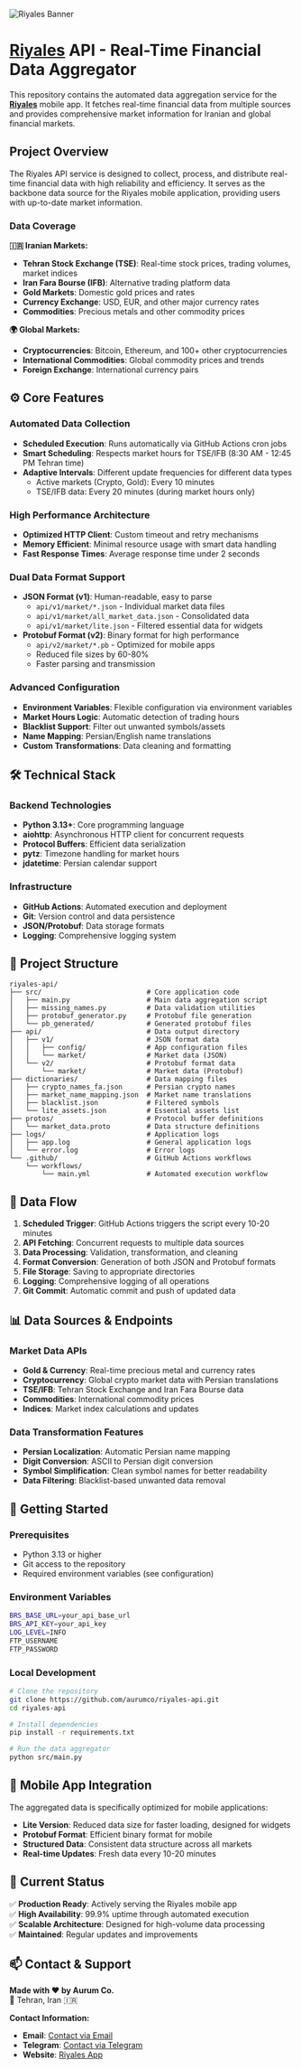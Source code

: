 ![Riyales Banner](https://raw.githubusercontent.com/aurumco/riyales-api/main/api/v1/banner/riyales_dark.png)

# [Riyales](https://ryls.ir/) API - Real-Time Financial Data Aggregator

This repository contains the automated data aggregation service for the **[Riyales](https://ryls.ir/)** mobile app. It fetches real-time financial data from multiple sources and provides comprehensive market information for Iranian and global financial markets.

## Project Overview

The Riyales API service is designed to collect, process, and distribute real-time financial data with high reliability and efficiency. It serves as the backbone data source for the Riyales mobile application, providing users with up-to-date market information.

### Data Coverage

**🇮🇷 Iranian Markets:**
- **Tehran Stock Exchange (TSE)**: Real-time stock prices, trading volumes, market indices
- **Iran Fara Bourse (IFB)**: Alternative trading platform data
- **Gold Markets**: Domestic gold prices and rates
- **Currency Exchange**: USD, EUR, and other major currency rates
- **Commodities**: Precious metals and other commodity prices

**🌍 Global Markets:**
- **Cryptocurrencies**: Bitcoin, Ethereum, and 100+ other cryptocurrencies
- **International Commodities**: Global commodity prices and trends
- **Foreign Exchange**: International currency pairs

## ⚙️ Core Features

### **Automated Data Collection**
- **Scheduled Execution**: Runs automatically via GitHub Actions cron jobs
- **Smart Scheduling**: Respects market hours for TSE/IFB (8:30 AM - 12:45 PM Tehran time)
- **Adaptive Intervals**: Different update frequencies for different data types
  - Active markets (Crypto, Gold): Every 10 minutes
  - TSE/IFB data: Every 20 minutes (during market hours only)

### **High Performance Architecture**
- **Optimized HTTP Client**: Custom timeout and retry mechanisms
- **Memory Efficient**: Minimal resource usage with smart data handling
- **Fast Response Times**: Average response time under 2 seconds

### **Dual Data Format Support**
- **JSON Format (v1)**: Human-readable, easy to parse
  - `api/v1/market/*.json` - Individual market data files
  - `api/v1/market/all_market_data.json` - Consolidated data
  - `api/v1/market/lite.json` - Filtered essential data for widgets
- **Protobuf Format (v2)**: Binary format for high performance
  - `api/v2/market/*.pb` - Optimized for mobile apps
  - Reduced file sizes by 60-80%
  - Faster parsing and transmission

### **Advanced Configuration**
- **Environment Variables**: Flexible configuration via environment variables
- **Market Hours Logic**: Automatic detection of trading hours
- **Blacklist Support**: Filter out unwanted symbols/assets
- **Name Mapping**: Persian/English name translations
- **Custom Transformations**: Data cleaning and formatting

## 🛠️ Technical Stack

### **Backend Technologies**
- **Python 3.13+**: Core programming language
- **aiohttp**: Asynchronous HTTP client for concurrent requests
- **Protocol Buffers**: Efficient data serialization
- **pytz**: Timezone handling for market hours
- **jdatetime**: Persian calendar support

### **Infrastructure**
- **GitHub Actions**: Automated execution and deployment
- **Git**: Version control and data persistence
- **JSON/Protobuf**: Data storage formats
- **Logging**: Comprehensive logging system

## 📂 Project Structure

```
riyales-api/
├── src/                          # Core application code
│   ├── main.py                   # Main data aggregation script
│   ├── missing_names.py          # Data validation utilities
│   ├── protobuf_generator.py     # Protobuf file generation
│   └── pb_generated/             # Generated protobuf files
├── api/                          # Data output directory
│   ├── v1/                       # JSON format data
│   │   ├── config/               # App configuration files
│   │   └── market/               # Market data (JSON)
│   └── v2/                       # Protobuf format data
│       └── market/               # Market data (Protobuf)
├── dictionaries/                 # Data mapping files
│   ├── crypto_names_fa.json      # Persian crypto names
│   ├── market_name_mapping.json  # Market name translations
│   ├── blacklist.json            # Filtered symbols
│   └── lite_assets.json          # Essential assets list
├── protos/                       # Protocol buffer definitions
│   └── market_data.proto         # Data structure definitions
├── logs/                         # Application logs
│   ├── app.log                   # General application logs
│   └── error.log                 # Error logs
└── .github/                      # GitHub Actions workflows
    └── workflows/
        └── main.yml              # Automated execution workflow
```

## 🔄 Data Flow

1. **Scheduled Trigger**: GitHub Actions triggers the script every 10-20 minutes
2. **API Fetching**: Concurrent requests to multiple data sources
3. **Data Processing**: Validation, transformation, and cleaning
4. **Format Conversion**: Generation of both JSON and Protobuf formats
5. **File Storage**: Saving to appropriate directories
6. **Logging**: Comprehensive logging of all operations
7. **Git Commit**: Automatic commit and push of updated data

## 📊 Data Sources & Endpoints

### **Market Data APIs**
- **Gold & Currency**: Real-time precious metal and currency rates
- **Cryptocurrency**: Global crypto market data with Persian translations
- **TSE/IFB**: Tehran Stock Exchange and Iran Fara Bourse data
- **Commodities**: International commodity prices
- **Indices**: Market index calculations and updates

### **Data Transformation Features**
- **Persian Localization**: Automatic Persian name mapping
- **Digit Conversion**: ASCII to Persian digit conversion
- **Symbol Simplification**: Clean symbol names for better readability
- **Data Filtering**: Blacklist-based unwanted data removal

## 🚀 Getting Started

### **Prerequisites**
- Python 3.13 or higher
- Git access to the repository
- Required environment variables (see configuration)

### **Environment Variables**
```bash
BRS_BASE_URL=your_api_base_url
BRS_API_KEY=your_api_key
LOG_LEVEL=INFO
FTP_USERNAME
FTP_PASSWORD
```

### **Local Development**
```bash
# Clone the repository
git clone https://github.com/aurumco/riyales-api.git
cd riyales-api

# Install dependencies
pip install -r requirements.txt

# Run the data aggregator
python src/main.py
```

## 📱 Mobile App Integration

The aggregated data is specifically optimized for mobile applications:
- **Lite Version**: Reduced data size for faster loading, designed for widgets
- **Protobuf Format**: Efficient binary format for mobile
- **Structured Data**: Consistent data structure across all markets
- **Real-time Updates**: Fresh data every 10-20 minutes

## 🧪 Current Status

✅ **Production Ready**: Actively serving the Riyales mobile app  
✅ **High Availability**: 99.9% uptime through automated execution  
✅ **Scalable Architecture**: Designed for high-volume data processing  
✅ **Maintained**: Regular updates and improvements  

## 📫 Contact & Support

**Made with ❤️ by Aurum Co.**  
📍 Tehran, Iran 🇮🇷

**Contact Information:**
- **Email**: [Contact via Email](mailto:mozvfvri@gmail.com)
- **Telegram**: [Contact via Telegram](https://t.me/mozvfvri/)
- **Website**: [Riyales App](https://ryls.ir/)
